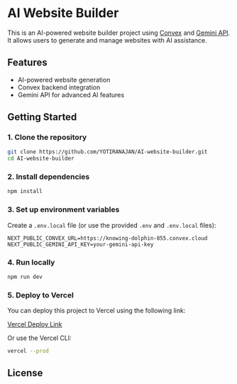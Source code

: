 # AI Website Builder

This is an AI-powered website builder project using [Convex](https://convex.dev/) and [Gemini API](https://ai.google.dev/).  
It allows users to generate and manage websites with AI assistance.

## Features

- AI-powered website generation
- Convex backend integration
- Gemini API for advanced AI features

## Getting Started

### 1. Clone the repository

```sh
git clone https://github.com/YOTIRANAJAN/AI-website-builder.git
cd AI-website-builder
```

### 2. Install dependencies

```sh
npm install
```

### 3. Set up environment variables

Create a `.env.local` file (or use the provided `.env` and `.env.local` files):

```env
NEXT_PUBLIC_CONVEX_URL=https://knowing-dolphin-855.convex.cloud
NEXT_PUBLIC_GEMINI_API_KEY=your-gemini-api-key
```

### 4. Run locally

```sh
npm run dev
```

### 5. Deploy to Vercel

You can deploy this project to Vercel using the following link:

[Vercel Deploy Link](https://ai-website-builder-main.vercel.app)

Or use the Vercel CLI:

```sh
vercel --prod
```

## License